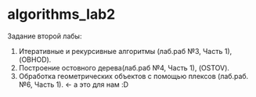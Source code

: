# algorithms_lab2
Задание второй лабы:
1) Итеративные и рекурсивные алгоритмы (лаб.раб №3, Часть 1), (OBHOD).
2) Построение остовного дерева(лаб.раб №4, Часть 1), (OSTOV).
3) Обработка геометрических объектов с помощью плексов (лаб.раб.№6, Часть 1). <- а это для нам :D
